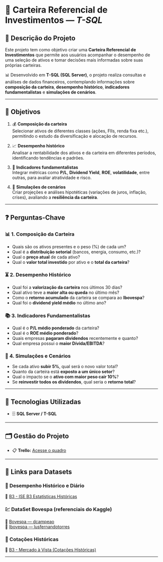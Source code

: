 # 💼 Carteira Referencial de Investimentos — *T-SQL*

## 🧭 Descrição do Projeto  
Este projeto tem como objetivo criar uma **Carteira Referencial de Investimentos** que permite aos usuários acompanhar o desempenho de uma seleção de ativos e tomar decisões mais informadas sobre suas próprias carteiras.  

📊 Desenvolvido em **T-SQL (SQL Server)**, o projeto realiza consultas e análises de dados financeiros, contemplando informações sobre **composição da carteira**, **desempenho histórico**, **indicadores fundamentalistas** e **simulações de cenários**.

---

## 🎯 Objetivos

1. 💰 **Composição da carteira**  
   Selecionar ativos de diferentes classes (ações, FIIs, renda fixa etc.), permitindo o estudo da diversificação e alocação de recursos.  

2. 📈 **Desempenho histórico**  
   Analisar a rentabilidade dos ativos e da carteira em diferentes períodos, identificando tendências e padrões.  

3. 🧮 **Indicadores fundamentalistas**  
   Integrar métricas como **P/L**, **Dividend Yield**, **ROE**, **volatilidade**, entre outras, para avaliar atratividade e risco.  

4. 🔮 **Simulações de cenários**  
   Criar projeções e análises hipotéticas (variações de juros, inflação, crises), avaliando a **resiliência da carteira**.

---

## ❓ Perguntas-Chave

### 📊 1. Composição da Carteira
- Quais são os ativos presentes e o peso (%) de cada um?  
- Qual é a **distribuição setorial** (bancos, energia, consumo, etc.)?  
- Qual o **preço atual** de cada ativo?  
- Qual o **valor total investido** por ativo e o **total da carteira**?

### ⏳ 2. Desempenho Histórico
- Qual foi a **valorização da carteira** nos últimos 30 dias?  
- Qual ativo teve a **maior alta ou queda** no último mês?  
- Como o **retorno acumulado** da carteira se compara ao **Ibovespa**?  
- Qual foi o **dividend yield médio** no último ano?

### 📚 3. Indicadores Fundamentalistas
- Qual é o **P/L médio ponderado** da carteira?  
- Qual é o **ROE médio ponderado**?  
- Quais empresas **pagaram dividendos** recentemente e quanto?  
- Qual empresa possui o **maior Dívida/EBITDA**?

### 🧠 4. Simulações e Cenários
- Se cada ativo **subir 5%**, qual será o novo valor total?  
- Quanto da carteira está **exposto a um único setor**?  
- Qual o impacto se o **ativo com maior peso cair 10%**?  
- Se **reinvestir todos os dividendos**, qual seria o **retorno total**?

---

## 🧰 Tecnologias Utilizadas
- 🗄️ **SQL Server / T-SQL**

---

## 🗂️ Gestão do Projeto
- 📋 **Trello:** [Acesse o quadro](https://trello.com/b/IvVcWZZp)

---

## 🔗 Links para Datasets

### 📅 Desempenho Histórico e Diário  
🔹 [B3 - ISE B3 Estatísticas Históricas](https://www.b3.com.br/pt_br/market-data-e-indices/indices/indices-de-sustentabilidade/indice-de-sustentabilidade-empresarial-ise-b3-estatisticas-historicas.htm)

### 💹 DataSet Bovespa (referenciais do Kaggle)  
🔹 [Bovespa — dcampeao](https://www.kaggle.com/datasets/dcampeao/bovespa)  
🔹 [Ibovespa — lusfernandotorres](https://www.kaggle.com/datasets/lusfernandotorres/ibovespa)

### 💾 Cotações Históricas  
🔹 [B3 - Mercado à Vista (Cotações Históricas)](https://www.b3.com.br/pt_br/market-data-e-indices/servicos-de-dados/market-data/historico/mercado-a-vista/cotacoes-historicas/)

---
